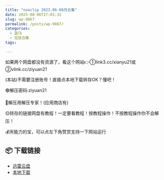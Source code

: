 ```yaml
---
title: "noaclip 2023.06-08月合集"
date: 2025-08-06T17:01:32
slug: wp-9867
permalink: /posts/wp-9867/
categories:
  - 盖📺
  - 恰饭合集
tags:

---
```


如果两个网盘都没有资源了，看这个网站👉①link3.cc/xianyu21或②vlink.cc/ziyuan21

(本站)不需要注册账号！直接点本地下载转存OK？懂吧！

🟢解压密码:ziyuan21

🔵解压用解压专家！(应用商店有)

🟡转存的链接网盘有教程！一定要看教程！按教程操作！不按教程操作你不会解压！

💰🈶能力的宝，可以点左下角赞赏支持一下网站运行

## 📦 下载链接
- [迅雷云盘](https://blziyuan21.com/pay-download/9867?key=ddf6b0b384&down_id=0)
- [本地下载](https://blziyuan21.com/pay-download/9867?key=ddf6b0b384&down_id=1)

